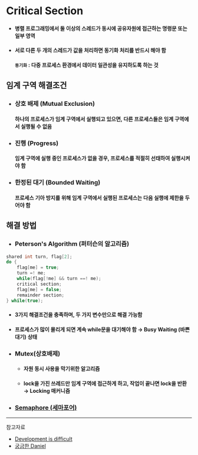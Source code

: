 # Critical Section
* #### 병렬 프로그래밍에서 둘 이상의 스레드가 동시에 공유자원에 접근하는 명령문 또는 일부 영역
* #### 서로 다른 두 개의 스레드가 값을 처리하면 동기화 처리를 반드시 해야 함
    #### `동기화` : 다중 프로세스 환경에서 데이터 일관성을 유지하도록 하는 것

## 임계 구역 해결조건
* ### 상호 배제 (Mutual Exclusion)
    #### 하나의 프로세스가 임계 구역에서 실행되고 있으면, 다른 프로세스들은 임계 구역에서 실행될 수 없음
* ### 진행 (Progress)
    #### 임계 구역에 실행 중인  프로세스가 없을 경우, 프로세스를 적절히 선태하여 실행시켜야 함
* ### 한정된 대기 (Bounded Waiting)
    #### 프로세스 기아 방지를 위해 임계 구역에서 실행된 프로세스는 다음 실행에 제한을 두어야 함

## 해결 방법
* ### Peterson's Algorithm (퍼터슨의 알고리즘)
```java
shared int turn, flag[2];
do {
    flag[me] = true;
    turn =! me;
    while(flag[!me] && turn ==! me);
    critical section;
    flag[me] = false;
    remainder section;
} while(true);
```
* #### 3가지 해결조건을 충족하며, 두 가지 변수만으로 해결 가능함
* #### 프로세스가 많이 몰리게 되면 계속 while문을 대기해야 함 → Busy Waiting (바쁜 대기) 상태

* ### Mutex(상호배제)
  * #### 자원 동시 사용을 막기위한 알고리즘
  * #### lock을 가진 쓰레드만 임계 구역에 접근하게 하고, 작업이 끝나면 lock을 반환 → Locking 매커니즘
* ### [Semaphore (세마포어)](https://github.com/LSH-3016/TIL/blob/main/CS/Operate%20System/Semaphore_VS_Mutex.md)

<hr/>

참고자료
* [Development is difficult](https://hun-developer.tistory.com/36)
* [궁금한 Daniel](https://dduddublog.tistory.com/25)